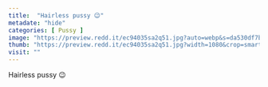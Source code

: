 ```yaml
---
title:  "Hairless pussy 😉"
metadate: "hide"
categories: [ Pussy ]
image: "https://preview.redd.it/ec94035sa2q51.jpg?auto=webp&s=da530df7b9982f6fd573654d9812bae74b676166"
thumb: "https://preview.redd.it/ec94035sa2q51.jpg?width=1080&crop=smart&auto=webp&s=46737a391ee1a733544297c28848a945a8267b29"
visit: ""
---
```

Hairless pussy 😉
